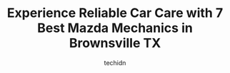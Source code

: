 ---
layout: ampstory
image: https://images.unsplash.com/photo-1574786577759-aebe09a843c6?ixlib=rb-4.0.3&ixid=MnwxMjA3fDB8MHxwaG90by1wYWdlfHx8fGVufDB8fHx8&auto=format&fit=crop&w=640&h=853&q=80
author: techidn
featured: false
description: Looking for reliable and skilled Mazda Mechanic in Brownsville TX, USA? Your search ends here with the 7 best Mazda Mechanic in town. With their expertise and commitment to delivering except
title: Experience Reliable Car Care with 7 Best Mazda Mechanics in Brownsville TX
cover:
   title: Experience Reliable Car Care with 7 Best Mazda Mechanics in Brownsville TX
   subtitle: Rickpate
   background: https://images.unsplash.com/photo-1574786577759-aebe09a843c6?ixlib=rb-4.0.3&ixid=MnwxMjA3fDB8MHxwaG90by1wYWdlfHx8fGVufDB8fHx8&auto=format&fit=crop&w=640&h=853&q=80

pages: 
 - layout: thirds
   top: <h1>#1 BM Centro Automotriz</h1>
   bottom: "<p>Went to get my vehicle alignment early in the morning. I was second in line but they did not take long, I waited maybe any hour . FYI they prefer cash but do take cards. </p>"
   background: https://www.knot35.com/toplist/wp-content/uploads/2023/06/best-mazda-mechanic-1-in-brownsville-tx-1685835371.jpeg
   backgroundblur: true
 - layout: thirds
   top: <h1>#2 Fern Automotive Services</h1>
   bottom: "<p>1834 Las Casas St, Brownsville, TX 78520, United States</p>"
   background: https://www.knot35.com/toplist/wp-content/uploads/2023/06/best-mazda-mechanic-2-in-brownsville-tx-1685835371.jpeg
   cta:
      link: https://www.knot35.com/toplist/experience-reliable-car-care-with-7-best-mazda-mechanics-in-brownsville-tx/
      text: Experience Reliable Car Care with 7 Best Mazda Mechanics in Brownsville TX
 - layout: thirds
   top: <h1>#3 Big Bobs Garage</h1>
   bottom: "<p>6975 Paredes Line Rd suite e, Brownsville, TX 78526, United States</p>"
   background: https://www.knot35.com/toplist/wp-content/uploads/2023/06/best-mazda-mechanic-3-in-brownsville-tx-1685835371.jpeg
   cta:
      link: https://www.knot35.com/toplist/experience-reliable-car-care-with-7-best-mazda-mechanics-in-brownsville-tx/
      text: Experience Reliable Car Care with 7 Best Mazda Mechanics in Brownsville TX
 - layout: thirds
   top: <h1>#4 Sanchez A/C Auto Service</h1>
   bottom: "<p>6233 S Padre Island Hwy, Brownsville, TX 78521, United States</p>"
   background: https://images.unsplash.com/photo-1522441815192-d9f04eb0615c?ixlib=rb-4.0.3&ixid=MnwxMjA3fDB8MHxwaG90by1wYWdlfHx8fGVufDB8fHx8&auto=format&fit=crop&w=640&h=853&q=80
   cta:
      link: https://www.knot35.com/toplist/experience-reliable-car-care-with-7-best-mazda-mechanics-in-brownsville-tx/
      text: Experience Reliable Car Care with 7 Best Mazda Mechanics in Brownsville TX
 - layout: thirds
   top: <h1>#5 Azteca Motors</h1>
   bottom: "<p>2505 Southmost Rd, Brownsville, TX 78521, United States</p>"
   background: https://images.unsplash.com/photo-1462556791646-c201b8241a94?ixlib=rb-4.0.3&ixid=MnwxMjA3fDB8MHxwaG90by1wYWdlfHx8fGVufDB8fHx8&auto=format&fit=crop&w=640&h=853&q=80
   cta:
      link: https://www.knot35.com/toplist/experience-reliable-car-care-with-7-best-mazda-mechanics-in-brownsville-tx/
      text: Experience Reliable Car Care with 7 Best Mazda Mechanics in Brownsville TX
 - layout: thirds
   top: <h1>#6 AUTO TECHNOLOGY</h1>
   bottom: "<p>614 N EXPRESSWAY STE B, Brownsville, TX 78521, United States</p>"
   background: https://images.unsplash.com/photo-1567095761054-7a02e69e5c43?ixlib=rb-4.0.3&ixid=MnwxMjA3fDB8MHxwaG90by1wYWdlfHx8fGVufDB8fHx8&auto=format&fit=crop&w=640&h=853&q=80
   cta:
      link: https://www.knot35.com/toplist/experience-reliable-car-care-with-7-best-mazda-mechanics-in-brownsville-tx/
      text: Experience Reliable Car Care with 7 Best Mazda Mechanics in Brownsville TX
 - layout: thirds
   top: <h1>#7 Dans Auto</h1>
   bottom: "<p>1839 Old Port Isabel Rd, Brownsville, TX 78521, United States</p>"
   background: https://images.unsplash.com/photo-1599422314077-f4dfdaa4cd09?ixlib=rb-4.0.3&ixid=MnwxMjA3fDB8MHxwaG90by1wYWdlfHx8fGVufDB8fHx8&auto=format&fit=crop&w=640&h=853&q=80
   cta:
      link: https://www.knot35.com/toplist/experience-reliable-car-care-with-7-best-mazda-mechanics-in-brownsville-tx/
      text: Experience Reliable Car Care with 7 Best Mazda Mechanics in Brownsville TX
 - layout: thirds
   middle: Continue reading...
   background: https://images.unsplash.com/photo-1515405295579-ba7b45403062?ixlib=rb-4.0.3&ixid=MnwxMjA3fDB8MHxwaG90by1wYWdlfHx8fGVufDB8fHx8&auto=format&fit=crop&w=640&h=853&q=80
   cta:
      link: https://www.knot35.com/toplist/experience-reliable-car-care-with-7-best-mazda-mechanics-in-brownsville-tx/
      text: Experience Reliable Car Care with 7 Best Mazda Mechanics in Brownsville TX
      
---